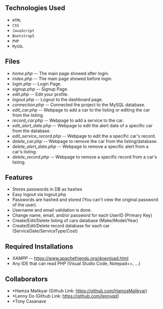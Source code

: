 ## Technologies Used
- `HTML`
- `CSS`
- `JavaScript`
- `Bootstrap5`
- `PHP`
- `MySQL`
## Files
- *home.php* -- The main page showed after login.
- *index.php* -- The main page showed before login.
- *login.php* -- Login Page.
- *signup.php* -- Signup Page.
- *edit.php* -- Edit your profile.
- *logout.php* -- Logout to the dashboard page.
- *connection.php* -- Connected the project to the MySQL database.
- *edit_car.php* -- Webpage to add a car to the listing or editing the car from the listing.
- *record_car.php* -- Webpage to add a service to the car.
- *edit_alert_date.php* -- Webpage to edit the alert date of a specific car from the database.
- *edit_service_record.php* -- Webpage to edit the a specific car's record.
- *delete_car.php* -- Webpage to remove the car from the listing/database.
- *delete_alert_date.php* -- Webpage to remove a specific alert from a car's listing.
- *delete_record.php* -- Webpage to remove a specific record from a car's listing.
## Features
* Stores passwords in DB as hashes
* Easy logout via logout.php
* Passwords are hashed and stored (You can't view the original password of the user).
* Username and email validation is done.
* Change name, email, and/or password for each UserID (Primary Key)
* Create/Edit/Delete listing of cars database (Make/Model/Year)
* Create/Edit/Delete record database for each car (ServiceDate/ServiceType/Cost)


## Required Installations
- *XAMPP* -- https://www.apachefriends.org/download.html
- Any IDE that can read PHP (Visual Studio Code, Notepad++, ...)

## Collaborators
- *Hamza Malikyar (Github Link: https://github.com/HamzaMalikyar)
- *Lenny Do (Github Link: https://github.com/lennyqd)
- *Tony Casanave
